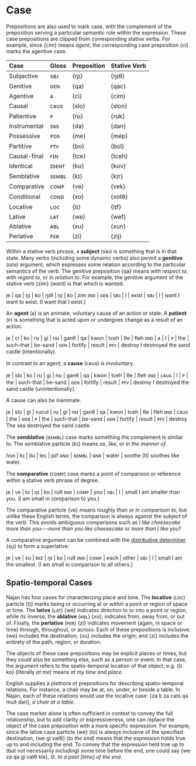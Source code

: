 # Case

Prepositions are also used to mark case, with the complement of the preposition
serving a particular semantic role within the expression. These case
prepositions are clipped from corresponding stative verbs. For example, since
{cim} means *agent*, the corresponding case preposition {ci} marks the agentive
case.

| Case         | Gloss | Preposition | Stative Verb |
| :----------- | :---- | :---------- | :----------- |
| Subjective   | sʙᴊ   | {ŋɪ}        | {ŋɪθ}        |
| Genitive     | ɢᴇɴ   | {qa}        | {qac}        |
| Agentive     | ᴀ     | {ci}        | {cim}        |
| Causal       | ᴄᴀᴜs  | {slo}       | {slon}       |
| Patientive   | ᴘ     | {rʊ}        | {rʊk}        |
| Instrumental | ɪɴs   | {da}        | {dan}        |
| Possessive   | ᴘᴏs   | {me}        | {mep}        |
| Partitive    | ᴘᴛᴠ   | {bo}        | {bol}        |
| Causal-final | ғɪɴ   | {tce}       | {tceh}       |
| Identical    | ɪᴅᴇɴᴛ | {kʊ}        | {kʊv}        |
| Semblative   | sᴇᴍʙʟ | {kɪ}        | {kɪr}        |
| Comparative  | ᴄᴏᴍᴘ  | {ve}        | {vek}        |
| Conditional  | ᴄᴏɴᴅ  | {xo}        | {xotθ}       |
| Locative     | ʟᴏᴄ   | {lɪ}        | {lɪf}        |
| Lative       | ʟᴀᴛ   | {we}        | {wef}        |
| Ablative     | ᴀʙʟ   | {xu}        | {xun}        |
| Perlative    | ᴘᴇʀ   | {zi}        | {zij}        |

Within a stative verb phrase, a **subject** (sʙᴊ) is something that is in that
state. Many verbs (including some dynamic verbs) also permit a **genitive**
(ɢᴇɴ) argument, which expresses some relation according to the particular
semantics of the verb. The genitive preposition {qa} means *with respect to*,
*with regard to*, or *in relation to*. For example, the genitive argument of the
stative verb {zim} (*want*) is that which is wanted.

<gloss>
je  | qa  | ŋɪ  | ko | ŋɪθ   | ŋɪ  | ko | zim
ɪɴᴅ | ɢᴇɴ | sʙᴊ | I  | exist | sʙᴊ | I  | want
I want to exist. (I want that I exist.)
</gloss>

An **agent** (ᴀ) is an animate, voluntary cause of an action or state. A
**patient** (ᴘ) is something that is acted upon or undergoes change as a result
of an action.

<gloss>
je  | ci | ko | rʊ | gi  | nʊ        | ganθ    | qa  | kwon    | tceh   | θe  | fleh
ɪɴᴅ | ᴀ  | I  | ᴘ  | the | such-that | be-sand | ɢᴇɴ | fortify | result | ᴘғᴠ | destroy
I destroyed the sand castle (intentionally).
</gloss>

In contrast to an agent, a **cause** (ᴄᴀᴜs) is involuntary.

<gloss>
je  | slo  | ko | rʊ | gi  | nʊ        | ganθ    | qa  | kwon    | tceh   | θe  | fleh
ɪɴᴅ | ᴄᴀᴜs | I  | ᴘ  | the | such-that | be-sand | ɢᴇɴ | fortify | result | ᴘғᴠ | destroy
I destroyed the sand castle (unintentionally).
</gloss>

A cause can also be inanimate.

<gloss>
je  | slo  | gi  | vucul | rʊ | gi  | nʊ        | ganθ    | qa  | kwon    | tceh   | θe  | fleh
ɪɴᴅ | ᴄᴀᴜs | the | sea   | ᴘ  | the | such-that | be-sand | ɢᴇɴ | fortify | result | ᴘғᴠ | destroy
The sea destroyed the sand castle.
</gloss>

The **semblative** (sᴇᴍʙʟ) case marks something the complement is similar to.
The semblative particle {kɪ} means *as*, *like*, or *in the manner of*.

<gloss>
hon | kɪ    | ðu  | lec   | pɪf
ɢɴᴏ | sᴇᴍʙʟ | ɢɴʀ | water | soothe
[It] soothes like water.
</gloss>

The **comparative** (ᴄᴏᴍᴘ) case marks a point of comparison or reference within
a stative verb phrase of degree.

<gloss>
je  | ve   | to  | ŋɪ  | ko | ruθ
ɪɴᴅ | ᴄᴏᴍᴘ | you | sʙᴊ | I  | small
I am smaller than you. (I am small in comparison to you.)
</gloss>

The comparative particle {ve} means roughly *than* or *in comparison to*, but
unlike these English terms, the comparison is always against the subject of the
verb. This avoids ambiguous comparisons such as *I like cheesecake more than
you*---*more than you like cheesecake* or *more than I like you*?

A comparative argument can be combined with the [distributive
determiner](./determiner-phrases.md) {su} to form a superlative:

<gloss>
je  | ve   | su   | tez   | ŋɪ  | ko | ruθ
ɪɴᴅ | ᴄᴏᴍᴘ | each | other | sʙᴊ | I  | small
I am the smallest. (I am small in comparison to all others.)
</gloss>

## Spatio-temporal Cases

Najan has four cases for characterizing place and time. The **locative** (ʟᴏᴄ)
particle {lɪ} marks being or occurring at or within a point or region of space
or time. The **lative** (ʟᴀᴛ) {we} indicates direction to or into a point or
region, while its inverse, the **ablative** (ᴀʙʟ) {xu}, indicates from, away
from, or out of. Finally, the **perlative** (ᴘᴇʀ) {zi} indicates movement
(again, in space or time) through, throughout, or across. Each of these
prepositions is inclusive: {we} includes the destination; {xu} includes the
origin; and {zi} includes the entirety of the path, region, or duration.

The objects of these case prepositions may be explicit places or times, but they
could also be something else, such as a person or event. In that case, the
argument refers to the spatio-temporal location of that object; e.g. {lɪ ko}
(literally *at me*) means *at my time and place*.

English supplies a plethora of prepositions for describing spatio-temporal
relations. For instance, a chair may be at, on, under, or beside a table. In
Najan, each of these relations would use the locative case: {za lɪ za cats qa
muð dan}, *a chair at a table*.

The case marker alone is often sufficient in context to convey the full
relationship, but to add clarity or expressiveness, one can replace the object
of the case preposition with a more specific expression. For example, since the
lative case particle {we} (*to*) is always inclusive of the specified
destination, {we gi vatθ} (*to the end*) means that the expression holds true up
to and including the end. To convey that the expression held true up to (but not
necessarily including) some time before the end, one could say {we za qa gi vatθ
kle}, lit. *to a past [time] of the end*.

